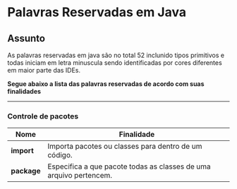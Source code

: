 # Palavras Reservadas em Java

## Assunto

As palavras reservadas em java são no total 52 inclunido tipos primitivos e todas iniciam em letra minuscula sendo identificadas por cores diferentes em maior parte das IDEs.

__Segue abaixo a lista das palavras reservadas de acordo com suas finalidades__

___

### Controle de pacotes

|__Nome__| __Finalidade__|
|---|---|
|__import__ |Importa pacotes ou classes para dentro de um código.|
|__package__ | Especifica a que pacote todas as classes de uma arquivo pertencem. |
